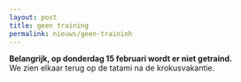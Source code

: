 ```yaml
---
layout: post
title: geen training 
permalink: nieuws/geen-traininh
---
```


**Belangrijk, op donderdag 15 februari wordt er niet getraind.**    
We zien elkaar terug op de tatami na de krokusvakantie. 
